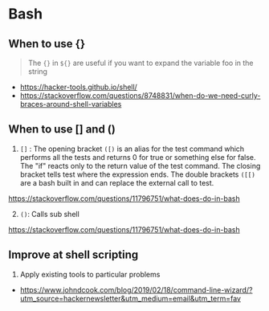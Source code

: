 # Bash

## When to use {}

> The `{}` in `${}` are useful if you want to expand the variable foo in the string

* <https://hacker-tools.github.io/shell/>
* <https://stackoverflow.com/questions/8748831/when-do-we-need-curly-braces-around-shell-variables>

## When to use [] and ()

1. `[]` : The opening bracket `([)` is an alias for the test command which performs all the tests and returns 0 for true or something else for false. The "if" reacts only to the return value of the test command. The closing bracket tells test where the expression ends. The double brackets `([[)` are a bash built in and can replace the external call to test.

<https://stackoverflow.com/questions/11796751/what-does-do-in-bash>

2. `()`: Calls sub shell

<https://stackoverflow.com/questions/11796751/what-does-do-in-bash>

## Improve at shell scripting

1. Apply existing tools to particular problems

* <https://www.johndcook.com/blog/2019/02/18/command-line-wizard/?utm_source=hackernewsletter&utm_medium=email&utm_term=fav>
